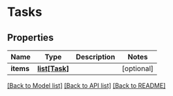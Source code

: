# Tasks

## Properties
Name | Type | Description | Notes
------------ | ------------- | ------------- | -------------
**items** | [**list[Task]**](Task.md) |  | [optional] 

[[Back to Model list]](../README.md#documentation-for-models) [[Back to API list]](../README.md#documentation-for-api-endpoints) [[Back to README]](../README.md)


